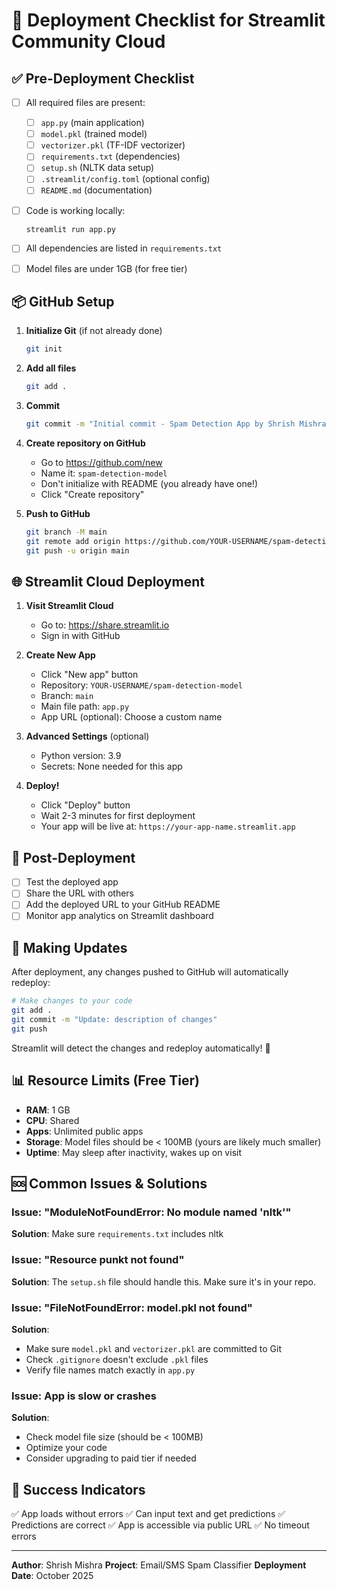 # 🚀 Deployment Checklist for Streamlit Community Cloud

## ✅ Pre-Deployment Checklist

- [ ] All required files are present:
  - [ ] `app.py` (main application)
  - [ ] `model.pkl` (trained model)
  - [ ] `vectorizer.pkl` (TF-IDF vectorizer)
  - [ ] `requirements.txt` (dependencies)
  - [ ] `setup.sh` (NLTK data setup)
  - [ ] `.streamlit/config.toml` (optional config)
  - [ ] `README.md` (documentation)

- [ ] Code is working locally:
  ```bash
  streamlit run app.py
  ```

- [ ] All dependencies are listed in `requirements.txt`

- [ ] Model files are under 1GB (for free tier)

## 📦 GitHub Setup

1. **Initialize Git** (if not already done)
   ```bash
   git init
   ```

2. **Add all files**
   ```bash
   git add .
   ```

3. **Commit**
   ```bash
   git commit -m "Initial commit - Spam Detection App by Shrish Mishra"
   ```

4. **Create repository on GitHub**
   - Go to https://github.com/new
   - Name it: `spam-detection-model`
   - Don't initialize with README (you already have one!)
   - Click "Create repository"

5. **Push to GitHub**
   ```bash
   git branch -M main
   git remote add origin https://github.com/YOUR-USERNAME/spam-detection-model.git
   git push -u origin main
   ```

## 🌐 Streamlit Cloud Deployment

1. **Visit Streamlit Cloud**
   - Go to: https://share.streamlit.io
   - Sign in with GitHub

2. **Create New App**
   - Click "New app" button
   - Repository: `YOUR-USERNAME/spam-detection-model`
   - Branch: `main`
   - Main file path: `app.py`
   - App URL (optional): Choose a custom name

3. **Advanced Settings** (optional)
   - Python version: 3.9
   - Secrets: None needed for this app

4. **Deploy!**
   - Click "Deploy" button
   - Wait 2-3 minutes for first deployment
   - Your app will be live at: `https://your-app-name.streamlit.app`

## 🎉 Post-Deployment

- [ ] Test the deployed app
- [ ] Share the URL with others
- [ ] Add the deployed URL to your GitHub README
- [ ] Monitor app analytics on Streamlit dashboard

## 🔄 Making Updates

After deployment, any changes pushed to GitHub will automatically redeploy:

```bash
# Make changes to your code
git add .
git commit -m "Update: description of changes"
git push
```

Streamlit will detect the changes and redeploy automatically! 🚀

## 📊 Resource Limits (Free Tier)

- **RAM**: 1 GB
- **CPU**: Shared
- **Apps**: Unlimited public apps
- **Storage**: Model files should be < 100MB (yours are likely much smaller)
- **Uptime**: May sleep after inactivity, wakes up on visit

## 🆘 Common Issues & Solutions

### Issue: "ModuleNotFoundError: No module named 'nltk'"
**Solution**: Make sure `requirements.txt` includes nltk

### Issue: "Resource punkt not found"
**Solution**: The `setup.sh` file should handle this. Make sure it's in your repo.

### Issue: "FileNotFoundError: model.pkl not found"
**Solution**: 
- Make sure `model.pkl` and `vectorizer.pkl` are committed to Git
- Check `.gitignore` doesn't exclude `.pkl` files
- Verify file names match exactly in `app.py`

### Issue: App is slow or crashes
**Solution**: 
- Check model file size (should be < 100MB)
- Optimize your code
- Consider upgrading to paid tier if needed

## 🎯 Success Indicators

✅ App loads without errors
✅ Can input text and get predictions
✅ Predictions are correct
✅ App is accessible via public URL
✅ No timeout errors

---

**Author**: Shrish Mishra
**Project**: Email/SMS Spam Classifier
**Deployment Date**: October 2025
